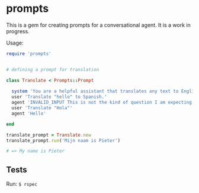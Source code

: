 # prompts

This is a gem for creating prompts for a conversational agent. It is a work in progress.

Usage:

```ruby
require 'prompts'


# defining a prompt for translation

class Translate < Prompts::Prompt
  
  system 'You are a helpful assistant that translates any text to English.'
  user 'Translate "hello" to Spanish.'
  agent 'INVALID_INPUT This is not the kind of question I am expecting.'
  user 'Translate "Hola"'
  agent 'Hello'

end

translate_prompt = Translate.new
translate_prompt.run('Mijn naam is Pieter')

# => My name is Pieter

```

## Tests

Run:
```$ rspec```